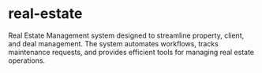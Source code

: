 # real-estate
Real Estate Management system designed to streamline property, client, and deal management. The system automates workflows, tracks maintenance requests, and provides efficient tools for managing real estate operations.
